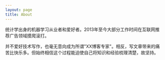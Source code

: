 ```yaml
---
layout: page
title: About
---
```


统计学出身的机器学习从业者和爱好者。2013年至今大部分工作时间在互联网推荐广告领域摸爬滚打。

并不爱好技术写作，也毫无意向成为所谓"XX博客专家"。相反，写文章带来的痛苦比快乐多。但始终相信这个过程能迫使自己将知识和经验梳理清楚，故坚持。

